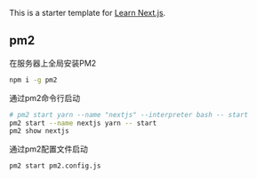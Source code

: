 This is a starter template for [Learn Next.js](https://nextjs.org/learn).


## pm2 
在服务器上全局安装PM2
```bash
npm i -g pm2
```

通过pm2命令行启动

```sh
# pm2 start yarn --name "nextjs" --interpreter bash -- start
pm2 start --name nextjs yarn -- start
pm2 show nextjs
```

通过pm2配置文件启动

```bash
pm2 start pm2.config.js
```
